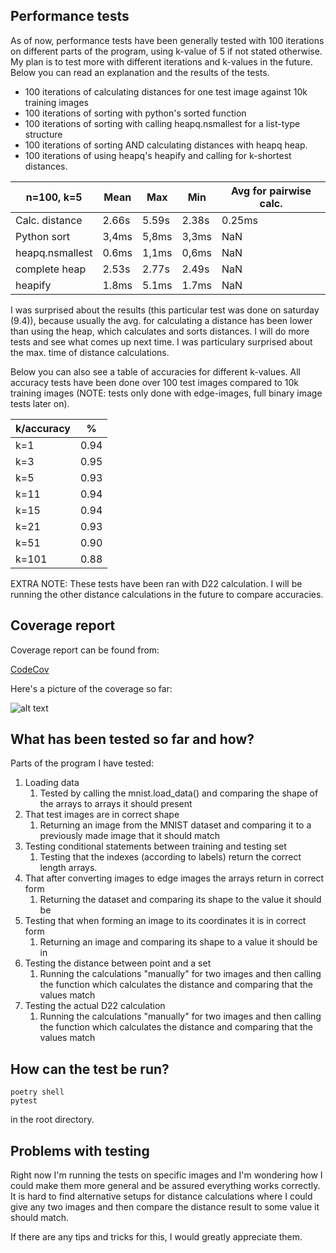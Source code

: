 ## Performance tests

As of now, performance tests have been generally tested with 100 iterations on different parts of the program, using k-value of 5 if not stated otherwise. My plan is to test more with different iterations and k-values in the future. Below you can read an explanation and the results of the tests.

- 100 iterations of calculating distances for one test image against 10k training images
- 100 iterations of sorting with python's sorted function
- 100 iterations of sorting with calling heapq.nsmallest for a list-type structure
- 100 iterations of sorting AND calculating distances with heapq heap.
- 100 iterations of using heapq's heapify and calling for k-shortest distances.

|n=100, k=5     |Mean |Max  |Min  |Avg for pairwise calc.  |
|---------------|-----|-----|-----|------------------------|
|Calc. distance |2.66s|5.59s|2.38s|0.25ms                  |
|Python sort    |3,4ms|5,8ms|3,3ms|NaN                     |
|heapq.nsmallest|0.6ms|1,1ms|0,6ms|NaN                     |
|complete heap  |2.53s|2.77s|2.49s|NaN                     |
|heapify        |1.8ms|5.1ms|1.7ms|NaN                     |

I was surprised about the results (this particular test was done on saturday (9.4)), because usually the avg. for calculating a distance has been lower than using the heap, which calculates and sorts distances. I will do more tests and see what comes up next time. I was particulary surprised about the max. time of distance calculations.

Below you can also see a table of accuracies for different k-values. All accuracy tests have been done over 100 test images compared to 10k training images (NOTE: tests only done with edge-images, full binary image tests later on).

|k/accuracy|%   |
|----------|----|
|k=1       |0.94|
|k=3       |0.95|
|k=5       |0.93|
|k=11      |0.94|
|k=15      |0.94|
|k=21      |0.93|
|k=51      |0.90|
|k=101     |0.88|

EXTRA NOTE: These tests have been ran with D22 calculation. I will be running the other distance calculations in the future to compare accuracies.

## Coverage report

Coverage report can be found from:

[CodeCov](https://app.codecov.io/gh/TuuPu/ModifiedHausdorffDistance)

Here's a picture of the coverage so far:

![alt text](https://github.com/TuuPu/ModifiedHausdorffDistance/blob/main/documentation/images/CoverageReportCodeCov.png)

## What has been tested so far and how?

Parts of the program I have tested:

1. Loading data
	1. Tested by calling the mnist.load_data() and comparing the shape of the arrays to arrays it should present
2. That test images are in correct shape
	1. Returning an image from the MNIST dataset and comparing it to a previously made image that it should match
3. Testing conditional statements between training and testing set
	1. Testing that the indexes (according to labels) return the correct length arrays.
4. That after converting images to edge images the arrays return in correct form
	1. Returning the dataset and comparing its shape to the value it should be
5. Testing that when forming an image to its coordinates it is in correct form
	1. Returning an image and comparing its shape to a value it should be in
6. Testing the distance between point and a set
	1. Running the calculations "manually" for two images and then calling the function which calculates the distance and comparing that the values match
7. Testing the actual D22 calculation
	1. Running the calculations "manually" for two images and then calling the function which calculates the distance and comparing that the values match

## How can the test be run?

```
poetry shell
pytest
```

in the root directory.

## Problems with testing

Right now I'm running the tests on specific images and I'm wondering how I could make them more general and be assured everything works correctly. It is hard to find alternative setups for distance calculations where I could give any two images and then compare the distance result to some value it should match.

If there are any tips and tricks for this, I would greatly appreciate them.
